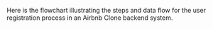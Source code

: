Here is the flowchart illustrating the steps and data flow for the user registration process in an Airbnb Clone backend system.